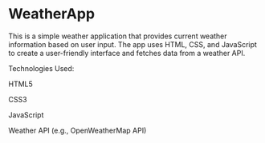 # WeatherApp

This is a simple weather application that provides current weather information based on user input. The app uses HTML, CSS, and JavaScript to create a user-friendly interface and fetches data from a weather API.

Technologies Used:

HTML5

CSS3

JavaScript

Weather API (e.g., OpenWeatherMap API)
